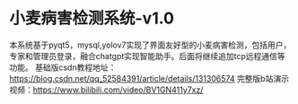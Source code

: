 # 小麦病害检测系统-v1.0
本系统基于pyqt5，mysql,yolov7实现了界面友好型的小麦病害检测，包括用户，专家和管理员登录，融合chatgpt实现智能助手。后面将继续追加tcp远程通信等功能。
基础版csdn教程地址：https://blog.csdn.net/qq_52584391/article/details/131306574
完整版b站演示视频：https://www.bilibili.com/video/BV1GN411y7xz/
